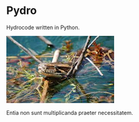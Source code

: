 # Pydro

Hydrocode written in Python.

![Burmese python in water](images/pythoninwater.jpeg)


Entia non sunt multiplicanda praeter necessitatem.

